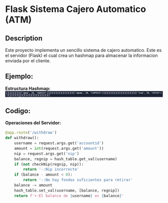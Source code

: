 # Flask Sistema Cajero Automatico (ATM) 

## Description

Este proyecto implementa un sencillo sistema de cajero automatico. Este es el servidor (Flask) el cual crea un hashmap para almacenar la informacion enviada por el cliente.

## Ejemplo:
**Estructura Hashmap:**
![ServerUserHashMap](.github/ServerUserHashMap.png)

## Codigo:
**Operaciones del Servidor:**
```python
@app.route('/withdraw')
def withdraw():
    username = request.args.get('accountid')
    amount = int(request.args.get('amount'))
    nip = request.args.get('nip')
    balance, regnip = hash_table.get_val(username)
    if (not checkNip(regnip, nip)):
        return '-:Nip incorrecto'
    if (balance - amount < 0):
        return '-:No hay fondos suficientes para retirar'
    balance -= amount
    hash_table.set_val(username, [balance, regnip])
    return f'+:El balance de {username} es {balance}'
```